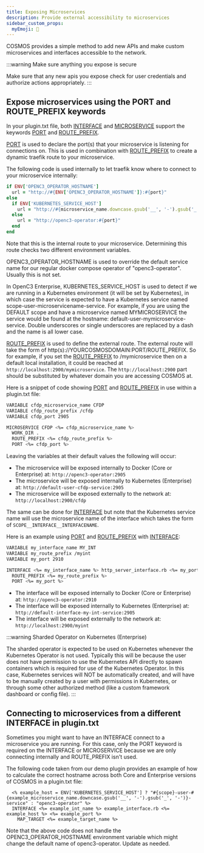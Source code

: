 ```yaml
---
title: Exposing Microservices
description: Provide external accessibility to microservices
sidebar_custom_props:
  myEmoji: 🚪
---
```


COSMOS provides a simple method to add new APIs and make custom microservices and interfaces accessible to the network.

:::warning Make sure anything you expose is secure

Make sure that any new apis you expose check for user credentials and authorize actions appropriately.
:::

## Expose microservices using the PORT and ROUTE_PREFIX keywords

In your plugin.txt file, both [INTERFACE](../configuration/plugins#interface-1) and [MICROSERVICE](../configuration/plugins#microservice-1) support the keywords [PORT](../configuration/plugins#port-1) and [ROUTE_PREFIX](../configuration/plugins#route_prefix-1).

[PORT](../configuration/plugins#port-1) is used to declare the port(s) that your microservice is listening for connections on. This is used in combination with [ROUTE_PREFIX](../configuration/plugins#route_prefix-1) to create a dynamic traefik route to your microservice.

The following code is used internally to let traefik know where to connect to your microservice internally:

```ruby
if ENV['OPENC3_OPERATOR_HOSTNAME']
  url = "http://#{ENV['OPENC3_OPERATOR_HOSTNAME']}:#{port}"
else
  if ENV['KUBERNETES_SERVICE_HOST']
    url = "http://#{microservice_name.downcase.gsub('__', '-').gsub('_', '-')}-service:#{port}"
  else
    url = "http://openc3-operator:#{port}"
  end
end
```

Note that this is the internal route to your microservice. Determining this route checks two different environment variables.

OPENC3_OPERATOR_HOSTNAME is used to override the default service name for our regular docker compose operator of "openc3-operator". Usually this is not set.

In OpenC3 Enterprise, KUBERNETES_SERVICE_HOST is used to detect if we are running in a Kubernetes environment (it will be set by Kubernetes), in which case the service is expected to have a Kubernetes service named scope-user-microservicename-service. For example, if you are using the DEFAULT scope and have a microservice named MYMICROSERVICE the service would be found at the hostname: default-user-mymicroservice-service. Double underscores or single underscores are replaced by a dash and the name is all lower case.

[ROUTE_PREFIX](../configuration/plugins#route_prefix-1) is used to define the external route. The external route will take the form of http(s)://YOURCOSMOSDOMAIN:PORT/ROUTE_PREFIX. So for example, if you set the [ROUTE_PREFIX](../configuration/plugins#route_prefix-1) to /mymicroservice then on a default local installation, it could be reached at `http://localhost:2900/mymicroservice`. The `http://localhost:2900` part should be substituted by whatever domain you are accessing COSMOS at.

Here is a snippet of code showing [PORT](../configuration/plugins#port-1) and [ROUTE_PREFIX](../configuration/plugins#route_prefix-1) in use within a plugin.txt file:

```bash
VARIABLE cfdp_microservice_name CFDP
VARIABLE cfdp_route_prefix /cfdp
VARIABLE cfdp_port 2905

MICROSERVICE CFDP <%= cfdp_microservice_name %>
  WORK_DIR .
  ROUTE_PREFIX <%= cfdp_route_prefix %>
  PORT <%= cfdp_port %>
```

Leaving the variables at their default values the following will occur:

- The microservice will be exposed internally to Docker (Core or Enterprise) at: `http://openc3-operator:2905`
- The microservice will be exposed internally to Kubernetes (Enterprise) at: `http://default-user-cfdp-service:2905`
- The microservice will be exposed externally to the network at: `http://localhost:2900/cfdp`

The same can be done for [INTERFACE](../configuration/plugins#interface-1) but note that the Kubernetes service name will use the microservice name of the interface which takes the form of `SCOPE__INTERFACE__INTERFACENAME`.

Here is an example using [PORT](../configuration/plugins#port) and [ROUTE_PREFIX](../configuration/plugins#route_prefix) with [INTERFACE](../configuration/plugins#interface-1):

```bash
VARIABLE my_interface_name MY_INT
VARIABLE my_route_prefix /myint
VARIABLE my_port 2910

INTERFACE <%= my_interface_name %> http_server_interface.rb <%= my_port %>
  ROUTE_PREFIX <%= my_route_prefix %>
  PORT <%= my_port %>
```

- The interface will be exposed internally to Docker (Core or Enterprise) at: `http://openc3-operator:2910`
- The interface will be exposed internally to Kubernetes (Enterprise) at: `http://default-interface-my-int-service:2905`
- The interface will be exposed externally to the network at: `http://localhost:2900/myint`

:::warning Sharded Operator on Kubernetes (Enterprise)

The sharded operator is expected to be used on Kubernetes whenever the Kubernetes Operator is not used. Typically this will be because the user does not have permission to use the Kubernetes API directly to spawn containers which is required for use of the Kubernetes Operator. In this case, Kubernetes services will NOT be automatically created, and will have to be manually created by a user with permissions in Kubernetes, or through some other authorized method (like a custom framework dashboard or config file).
:::

## Connecting to microservices from a different INTERFACE in plugin.txt

Sometimes you might want to have an INTERFACE connect to a microservice you are running. For this case, only the PORT keyword is required on the INTERFACE or MICROSERVICE because we are only connecting internally and ROUTE_PREFIX isn't used.

The following code taken from our demo plugin provides an example of how to calculate the correct hostname across both Core and Enterprise versions of COSMOS in a plugin.txt file:

```
  <% example_host = ENV['KUBERNETES_SERVICE_HOST'] ? "#{scope}-user-#{example_microservice_name.downcase.gsub('__', '-').gsub('_', '-')}-service" : "openc3-operator" %>
  INTERFACE <%= example_int_name %> example_interface.rb <%= example_host %> <%= example_port %>
    MAP_TARGET <%= example_target_name %>
```

Note that the above code does not handle the OPENC3_OPERATOR_HOSTNAME environment variable which might change the default name of openc3-operator. Update as needed.
